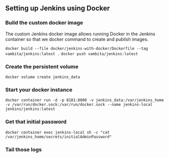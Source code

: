 ## Setting up Jenkins using Docker

### Build the custom docker image

The custom Jenkins docker image allows running Docker in the Jenkins container so that we docker command to create and publish images.

`docker build --file docker/jenkins-with-docker/Dockerfile --tag vambita/jenkins:latest .`
`docker push vambita/jenkins:latest`

### Create the persistent volume

`docker volume create jenkins_data`

### Start your docker instance

`docker container run -d -p 8181:8080 -v jenkins_data:/var/jenkins_home -v /var/run/docker.sock:/var/run/docker.sock --name jenkins-local jenkins/jenkins:latest`

### Get that initial password

`docker container exec jenkins-local sh -c "cat /var/jenkins_home/secrets/initialAdminPassword"`

### Tail those logs

